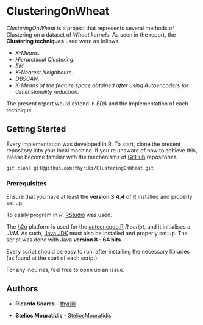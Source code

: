# ClusteringOnWheat
*ClusteringOnWheat* is a project that represents several methods of Clustering on a dataset of *Wheat kernels*. As seen in the report, the **Clustering techniques** used were as follows:

* *K-Means.*
* *Hierarchical Clustering.*
* *EM.*
* *K-Nearest Neighbours.*
* *DBSCAN.*
* *K-Means of the feature space obtained after using Autoencoders for dimensionality reduction.*

The present report would extend in *EDA* and the implementation of each technique.

## Getting Started

Every implementation was developed in R. To start, clone the present repository into your local machine. If you're unaware of how to achieve this, please become familiar with the mechanisms of [GitHub](https://help.github.com/articles/set-up-git) repositories.

```
git clone git@github.com:thyriki/ClusteringOnWheat.git
```

### Prerequisites

Ensure that you have at least the **version 3.4.4** of [R](https://www.r-project.org/) installed and properly set up.

To easily program in *R*, [RStudio](https://www.rstudio.com/) was used.

The [h2o](http://docs.h2o.ai/h2o/latest-stable/h2o-docs/index.html) platform is used for the [autoencode.R](https://github.com/thyriki/ClusteringOnWheat/blob/master/R/autoencode.R) *R script*, and it initialises a *JVM*. As such, [Java JDK](http://www.oracle.com/technetwork/java/javase/downloads/index.html) must also be installed and properly set up. The script was done with Java **version 8 - 64 bits**.

Every script should be easy to run, after installing the necessary libraries (as found at the start of each script).

For any inquiries, feel free to open up an issue.

## Authors

* **Ricardo Soares** - [thyriki](https://github.com/thyriki)

* **Stelios Mouratidis** - [SteliosMouratidis](https://github.com/SteliosMouratidis)